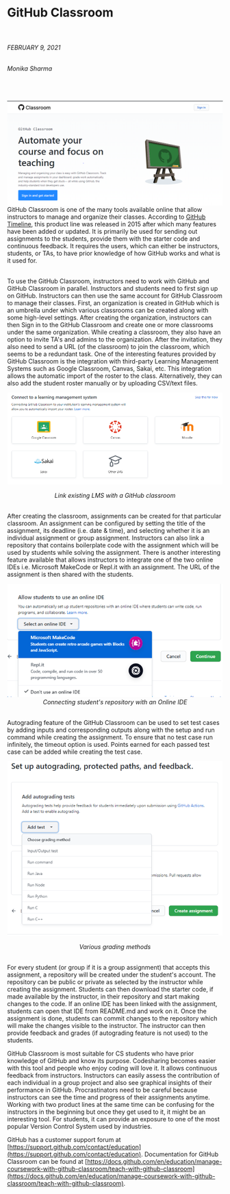# GitHub Classroom
<br>


<p>
  <h6>FEBRUARY 9, 2021</h6>
  <h6>Monika Sharma</h6><br>
<br><kbd>
    <img alt="GitHub Classroom" src="pics/Git_classroom.PNG" align="right">
</kbd>
</p>

<br>GitHub Classroom is one of the many tools available online that allow instructors to manage and organize their classes. According to [GitHub Timeline](https://en.wikipedia.org/wiki/Timeline_of_GitHub), this product line was released in 2015 after which many features have been added or updated. It is primarily be used for sending out assignments to the students, provide them with the starter code and continuous feedback. It requires the users, which can either be instructors, students, or TAs, to have prior knowledge of how GitHub works and what is it used for.

<br>To use the GitHub Classroom, instructors need to work with GitHub and GitHub Classroom in parallel. Instructors and students need to first sign up on GitHub. Instructors can then use the same account for GitHub Classroom to manage their classes. First, an organization is created in GitHub which is an umbrella under which various classrooms can be created along with some high-level settings. After creating the organization, instructors can then Sign in to the GitHub Classroom and create one or more classrooms under the same organization. While creating a classroom, they also have an option to invite TA's and admins to the organization. After the invitation, they also need to send a URL (of the classroom) to join the classroom, which seems to be a redundant task. One of the interesting features provided by GitHub Classroom is the integration with third-party Learning Management Systems such as Google Classroom, Canvas, Sakai, etc. This integration allows the automatic import of the roster to the class. Alternatively, they can also add the student roster manually or by uploading CSV/text files.
 
<kbd>
  <img alt="GitHub Classroom-LMS" src="pics/LMS.PNG">
</kbd>
<p align="center">
    <em>Link existing LMS with a GitHub classroom</em>
</p>

<br>After creating the classroom, assignments can be created for that particular classroom. An assignment can be configured by setting the title of the assignment, its deadline (i.e. date & time), and selecting whether it is an individual assignment or group assignment. Instructors can also link a repository that contains boilerplate code with the assignment which will be used by students while solving the assignment. There is another interesting feature available that allows instructors to integrate one of the two online IDEs i.e. Microsoft MakeCode or Repl.it with an assignment. The URL of the assignment is then shared with the students.

<p align="center">
  <kbd>
    <img alt="GitHub Classroom-Online_IDEs" src="pics/Online_IDEs.PNG">
  </kbd>
  <em>Connecting student's repository with an Online IDE</em>
</p>


<br>Autograding feature of the GitHub Classroom can be used to set test cases by adding inputs and corresponding outputs along with the setup and run command while creating the assignment. To ensure that no test case run infinitely, the timeout option is used. Points earned for each passed test case can be added while creating the test case.
<p align="center">
  <kbd>
    <img alt="GitHub Classroom-Autograding" src="pics/Autograding.PNG">
  </kbd>
  <p align="center">
        <em>Various grading methods</em>
  </p>
</p>

<br>For every student (or group if it is a group assignment) that accepts this assignment, a repository will be created under the student's account. The repository can be public or private as selected by the instructor while creating the assignment. Students can then download the starter code, if made available by the instructor, in their repository and start making changes to the code. If an online IDE has been linked with the assignment, students can open that IDE from README.md and work on it. Once the assignment is done, students can commit changes to the repository which will make the changes visible to the instructor. The instructor can then provide feedback and grades (if autograding feature is not used) to the students.

GitHub Classroom is most suitable for CS students who have prior knowledge of GitHub and know its purpose. Codesharing becomes easier with this tool and people who enjoy coding will love it. It allows continuous feedback from instructors. Instructors can easily assess the contribution of each individual in a group project and also see graphical insights of their performance in GitHub. Procrastinators need to be careful because instructors can see the time and progress of their assignments anytime. Working with two product lines at the same time can be confusing for the instructors in the beginning but once they get used to it, it might be an interesting tool. For students, it can provide an exposure to one of the most popular Version Control System used by industries.

GitHub has a customer support forum at [https://support.github.com/contact/education](https://support.github.com/contact/education). Documentation for GitHub Classroom can be found at [https://docs.github.com/en/education/manage-coursework-with-github-classroom/teach-with-github-classroom](https://docs.github.com/en/education/manage-coursework-with-github-classroom/teach-with-github-classroom).

